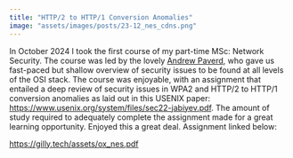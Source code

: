 ```yaml
---
title: "HTTP/2 to HTTP/1 Conversion Anomalies"
image: "assets/images/posts/23-12_nes_cdns.png"
---
```

In October 2024 I took the first course of my part-time MSc: Network Security. The course was led by the lovely <a href="https://ajpaverd.org/">Andrew Paverd</a>, who gave us fast-paced but shallow overview of security issues to be found at all levels of the OSI stack. The course was enjoyable, with an assignment that entailed a deep review of security issues in WPA2 and HTTP/2 to HTTP/1 conversion anomalies as laid out in this USENIX paper: <a href="https://www.usenix.org/system/files/sec22-jabiyev.pdf">https://www.usenix.org/system/files/sec22-jabiyev.pdf</a>. The amount of study required to adequately complete the assignment made for a great learning opportunity. Enjoyed this a great deal. Assignment linked below:

<a href="https://gilly.tech/assets/ox_nes.pdf">https://gilly.tech/assets/ox_nes.pdf</a>